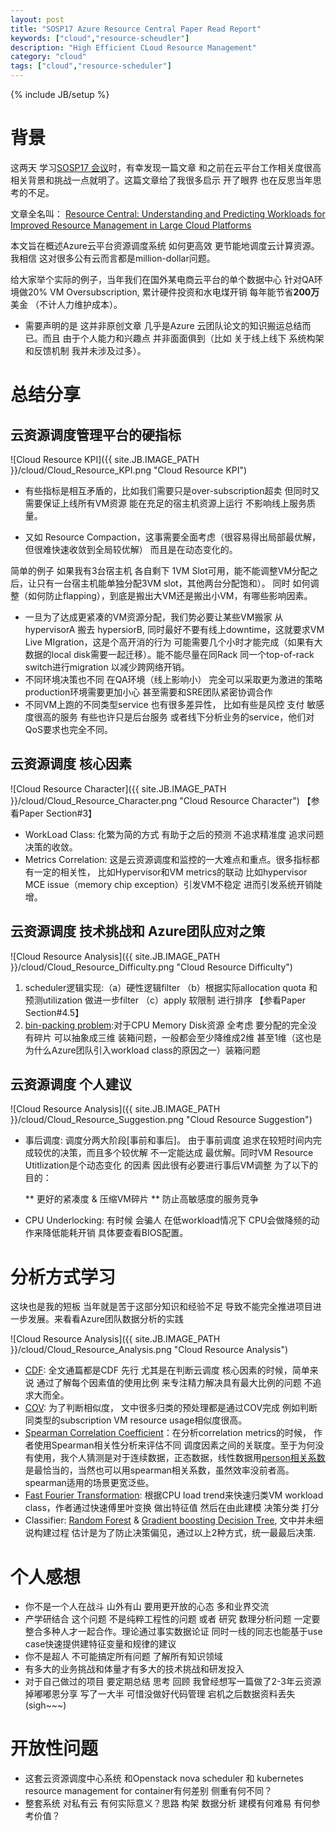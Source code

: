 ```yaml
---
layout: post
title: "SOSP17 Azure Resource Central Paper Read Report"
keywords: ["cloud","resource-scheudler"]
description: "High Efficient CLoud Resource Management"
category: "cloud"
tags: ["cloud","resource-scheduler"]
---
```

{% include JB/setup %}


# 背景

这两天 学习[SOSP17 会议](https://www.sigops.org/sosp/sosp17/)时，有幸发现一篇文章 和之前在云平台工作相关度很高 相关背景和挑战一点就明了。这篇文章给了我很多启示 开了眼界 也在反思当年思考的不足。

文章全名叫： [Resource Central: Understanding and Predicting Workloads for Improved Resource Management in Large Cloud Platforms](https://www.microsoft.com/en-us/research/wp-content/uploads/2017/10/Resource-Central-SOSP17.pdf)

本文旨在概述Azure云平台资源调度系统 如何更高效 更节能地调度云计算资源。我相信 这对很多公有云而言都是million-dollar问题。

给大家举个实际的例子，当年我们在国外某电商云平台的单个数据中心 针对QA环境做20% VM Oversubscription, 累计硬件投资和水电煤开销 每年能节省**200万**美金 （不计人力维护成本）。

* 需要声明的是 这并非原创文章 几乎是Azure 云团队论文的知识搬运总结而已。而且 由于个人能力和兴趣点 并非面面俱到（比如 关于线上线下 系统构架和反馈机制 我并未涉及过多）。

# 总结分享

## 云资源调度管理平台的硬指标

![Cloud Resource KPI]({{ site.JB.IMAGE_PATH }}/cloud/Cloud_Resource_KPI.png "Cloud Resource KPI")

* 有些指标是相互矛盾的，比如我们需要只是over-subscription超卖 但同时又需要保证上线所有VM资源 能在充足的宿主机资源上运行 不影响线上服务质量。

* 又如 Resource Compaction，这事需要全面考虑（很容易得出局部最优解，但很难快速收敛到全局较优解） 而且是在动态变化的。

简单的例子 如果我有3台宿主机 各自剩下 1VM Slot可用，能不能调整VM分配之后，让只有一台宿主机能单独分配3VM slot，其他两台分配饱和）。
同时 如何调整（如何防止flapping），到底是搬出大VM还是搬出小VM，有哪些影响因素。

* 一旦为了达成更紧凑的VM资源分配，我们势必要让某些VM搬家 从hypervisorA 搬去 hypersiorB, 同时最好不要有线上downtime，这就要求VM Live MIgration，这是个高开消的行为 可能需要几个小时才能完成（如果有大数据的local disk需要一起迁移）。能不能尽量在同Rack 同一个top-of-rack switch进行migration 以减少跨网络开销。
* 不同环境决策也不同 在QA环境（线上影响小） 完全可以采取更为激进的策略 production环境需要更加小心 甚至需要和SRE团队紧密协调合作 
* 不同VM上跑的不同类型service 也有很多差异性， 比如有些是风控 支付 敏感度很高的服务 有些也许只是后台服务 或者线下分析业务的service，他们对QoS要求也完全不同。

## 云资源调度 核心因素
![Cloud Resource Character]({{ site.JB.IMAGE_PATH }}/cloud/Cloud_Resource_Character.png "Cloud Resource Character")
【参看Paper Section#3】
* WorkLoad Class: 化繁为简的方式 有助于之后的预测 不追求精准度 追求问题决策的收敛。
* Metrics Correlation: 这是云资源调度和监控的一大难点和重点。很多指标都有一定的相关性，
比如Hypervisor和VM metrics的联动
比如hypervisor MCE issue（memory chip exception）引发VM不稳定 进而引发系统开销陡增。

## 云资源调度 技术挑战和 Azure团队应对之策
![Cloud Resource Analysis]({{ site.JB.IMAGE_PATH }}/cloud/Cloud_Resource_Difficulty.png "Cloud Resource Difficulty")
1. scheduler逻辑实现:（a）硬性逻辑filter （b）根据实际allocation quota 和预测utilization 做进一步filter （c）apply 软限制 进行排序 【参看Paper Section#4.5】
2. [bin-packing problem](https://en.wikipedia.org/wiki/Bin_packing_problem):对于CPU Memory Disk资源 全考虑 要分配的完全没有碎片 可以抽象成三维 装箱问题，一般都会至少降维成2维 甚至1维（这也是为什么Azure团队引入workload class的原因之一）装箱问题

## 云资源调度 个人建议
![Cloud Resource Analysis]({{ site.JB.IMAGE_PATH }}/cloud/Cloud_Resource_Suggestion.png "Cloud Resource Suggestion")
* 事后调度: 调度分两大阶段[事前和事后]。
由于事前调度 追求在较短时间内完成较优的决策，而且多个较优解 不一定能达成 最优解。同时VM Resource Utitlization是个动态变化 的因素 因此很有必要进行事后VM调整 为了以下的目的：

	** 更好的紧凑度 & 压缩VM碎片
       ** 防止高敏感度的服务竞争
* CPU Underlocking: 有时候 会骗人 在低workload情况下 CPU会做降频的动作来降低能耗开销 具体要查看BIOS配置。

# 分析方式学习

这块也是我的短板 当年就是苦于这部分知识和经验不足 导致不能完全推进项目进一步发展。来看看Azure团队数据分析的实践

![Cloud Resource Analysis]({{ site.JB.IMAGE_PATH }}/cloud/Cloud_Resource_Analysis.png "Cloud Resource Analysis")

* [CDF](https://en.wikipedia.org/wiki/Cumulative_distribution_function): 全文通篇都是CDF 先行 尤其是在判断云调度 核心因素的时候，简单来说 通过了解每个因素值的使用比例 来专注精力解决具有最大比例的问题 不追求大而全。
* [COV](https://en.wikipedia.org/wiki/Coefficient_of_variation): 为了判断相似度， 文中很多归类的预处理都是通过COV完成 例如判断同类型的subscription VM resource usage相似度很高。
* [Spearman Correlation Coefficient](https://en.wikipedia.org/wiki/Spearman%27s_rank_correlation_coefficient)：在分析correlation metrics的时候， 作者使用Spearman相关性分析来评估不同 调度因素之间的关联度。至于为何没有使用，我个人猜测是对于连续数据，正态数据，线性数据用[person相关系数](https://en.wikipedia.org/wiki/Pearson_correlation_coefficient)是最恰当的，当然也可以用spearman相关系数，虽然效率没前者高。spearman适用的场景更宽泛些。
* [Fast Fourier Transformation](https://en.wikipedia.org/wiki/Fast_Fourier_transform): 根据CPU load trend来快速归类VM workload class，作者通过快速傅里叶变换 做出特征值 然后在由此建模 决策分类 打分
* Classifier: [Random Forest](https://en.wikipedia.org/wiki/Random_forest) & [Gradient boosting Decision Tree](https://en.wikipedia.org/wiki/Gradient_boosting), 文中并未细说构建过程 估计是为了防止决策偏见，通过以上2种方式，统一最最后决策.


# 个人感想

* 你不是一个人在战斗 山外有山 要用更开放的心态 多和业界交流 
* 产学研结合 这个问题 不是纯粹工程性的问题 或者 研究 数理分析问题 一定要整合多种人才一起合作。理论通过事实数据论证 同时一线的同志也能基于use case快速提供建特征变量和规律的建议
* 你不是超人 不可能搞定所有问题 了解所有知识领域
* 有多大的业务挑战和体量才有多大的技术挑战和研发投入
* 对于自己做过的项目 要定期总结 思考 回顾 我曾经想写一篇做了2-3年云资源掉嘟嘟恩分享 写了一大半 可惜没做好代码管理 宕机之后数据资料丢失(sigh~~~)


# 开放性问题

* 这套云资源调度中心系统 和Openstack nova scheduler 和 kubernetes resource management for container有何差别 侧重有何不同？
* 整套系统 对私有云 有何实际意义？思路 构架 数据分析 建模有何难易 有何参考价值？
